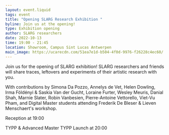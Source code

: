```yaml
---
layout: event.liquid
tags: event
title: "Opening SLARG Research Exhibition "
byline: Join us at the opening!
type: Exhibition opening
author: SLARG researchers
date: 2022-10-13
time: 19:00 - 21:45
location: Showroom, Campus Sint Lucas Antwerpen
main_image: https://ucarecdn.com/51ea7e1d-b504-4f0d-9976-f26228c4ec60/
---
```

Join us for the opening of SLARG exhibition! SLARG researchers and friends will share traces, leftovers and experiments of their artistic research with you.

With contributions by Simona Da Pozzo, Annelys de Vet, Helen Dowling, Irma Földényi & Saskia Van der Gucht, Loraine Furter, Wesley Meuris, Danial Shah, Marnie Slater, Robin Vanbesien, Pierre-Antoine Vettorello, Viet-Vu Pham, and Digital Master students attending Frederik De Bleser & Lieven Menschaert's workshop.

Reception at 19:00

TYPP & Advanced Master TYPP Launch at 20:00 